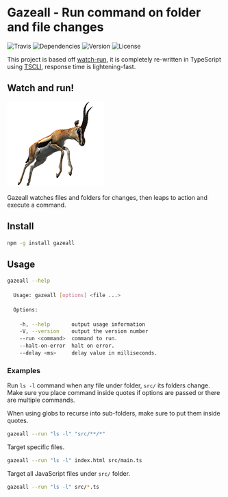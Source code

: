 # Gazeall - Run command on folder and file changes

![Travis](https://img.shields.io/travis/rajinder-yadav/gazeall.svg)
![Dependencies](https://david-dm.org/rajinder-yadav/gazeall.svg)
![Version](https://img.shields.io/badge/gazeall-0.0.1-blue.svg)
![License](https://img.shields.io/badge/TSCLI-GPL--3.0-blue.svg)

This project is based off [watch-run](https://www.npmjs.com/package/watch-run), it is completely re-written in TypeScript using [TSCLI](https://github.com/rajinder-yadav/tscli), response time is lightening-fast.

## Watch and run!

![Image of Gazelle](img/gazelle.png)

Gazeall watches files and folders for changes, then leaps to action and execute a command.

## Install

```sh
npm -g install gazeall
```

## Usage

```sh
gazeall --help

  Usage: gazeall [options] <file ...>

  Options:

    -h, --help       output usage information
    -V, --version    output the version number
    --run <command>  command to run.
    --halt-on-error  halt on error.
    --delay <ms>     delay value in milliseconds.
```

### Examples

Run `ls -l` command when any file under folder, `src/` its folders change. Make sure you place command inside quotes if options are passed or there are multiple commands.

When using globs to recurse into sub-folders, make sure to put them inside quotes.

```sh
gazeall --run "ls -l" "src/**/*"
```

Target specific files.

```sh
gazeall --run "ls -l" index.html src/main.ts
```

Target all JavaScript files under `src/` folder.

```sh
gazeall --run "ls -l" src/*.ts
```
